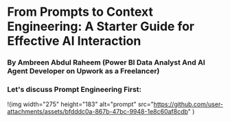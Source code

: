 # From Prompts to Context Engineering: A Starter Guide for Effective AI Interaction
### By Ambreen Abdul Raheem (Power BI Data Analyst And AI Agent Developer on **Upwork** as a Freelancer)
### Let's discuss Prompt Engineering First:

!(img width="275" height="183" alt="prompt" src="https://github.com/user-attachments/assets/bfdddc0a-867b-47bc-9948-1e8c60af8cdb" )
